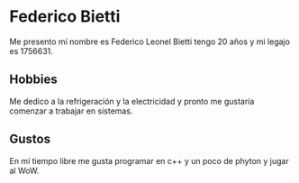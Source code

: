 
# Federico Bietti
Me presento mí nombre es Federico Leonel Bietti tengo 20 años y mi legajo es 1756631.
## Hobbies
Me dedico a la refrigeración y la electricidad y pronto me gustaría comenzar a trabajar en sistemas.
## Gustos
En mí tiempo libre me gusta programar en c++ y un poco de phyton y jugar al WoW.

